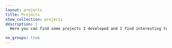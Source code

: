 ```yaml
---
layout: projects
title: Projects
show_collection: projects
description: |
  Here you can find some projects I developed and I find interesting to share.

no_groups: true
---
```

